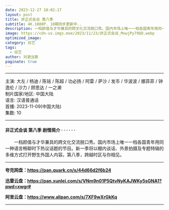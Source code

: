 ```yaml
---
date: 2023-12-27 18:02:17
layout: post
title: 非正式会谈 第八季
subtitle: 4K.1080P. 10期同步更新中..
description: 一档颜值与才华兼具的跨文化交流脱口秀。国内市场上唯一一档各国青年用同一种语言畅聊时下热议话题的节目。新一季将以棚内谈话、外景拍摄及专题特辑的多维方式打开野生外国人内容。第八季，跨越时区与你相见......
image: https://cdn-us.imgs.moe/2023/11/23/非正式会谈_MxwjPy79QO.webp
optimized_image: 
category: 综艺
tags:
  - 综艺
author: 对酒当歌
paginate: true
---
```


---

主演: 大左 / 杨迪 / 陈铭 / 陈超 / 功必扬 / 阿雷 / 萨沙 / 发币 / 华波波 / 娜菲菲 / 钟逸伦 / 沙力 / 顾思达 / 一之濑  
制片国家/地区: 中国大陆  
语言: 汉语普通话  
首播: 2023-11-09(中国大陆)  
集数: 10  

---

#### 非正式会谈 第八季 剧情简介 · · · · · ·

　　一档颜值与才华兼具的跨文化交流脱口秀。国内市场上唯一一档各国青年用同一种语言畅聊时下热议话题的节目。新一季将以棚内谈话、外景拍摄及专题特辑的多维方式打开野生外国人内容。第八季，跨越时区与你相见。

---

**夸克网盘：<https://pan.quark.cn/s/44d66d2f6b24>**

**迅雷云盘：<https://pan.xunlei.com/s/VNm9n01P5QtvNyKAJWKy5sGNA1?pwd=xwgr#>**

**阿里云盘：<https://www.alipan.com/s/7XF9wXrGkKq>**

---
